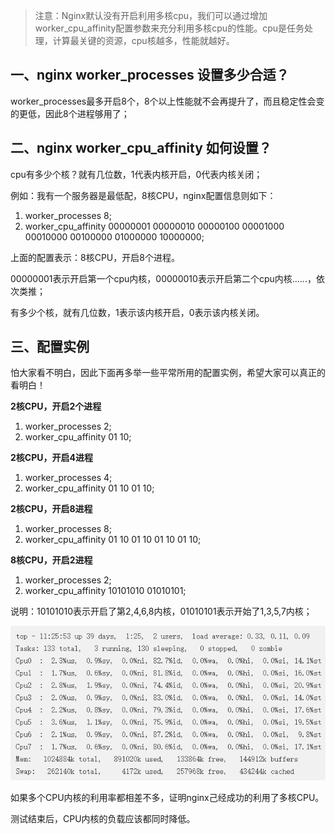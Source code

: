 > 注意：Nginx默认没有开启利用多核cpu，我们可以通过增加worker_cpu_affinity配置参数来充分利用多核cpu的性能。cpu是任务处理，计算最关键的资源，cpu核越多，性能就越好。

 

## 一、nginx worker_processes 设置多少合适？

worker_processes最多开启8个，8个以上性能就不会再提升了，而且稳定性会变的更低，因此8个进程够用了；

 

## 二、nginx worker_cpu_affinity 如何设置？

cpu有多少个核？就有几位数，1代表内核开启，0代表内核关闭；

 

例如：我有一个服务器是最低配，8核CPU，nginx配置信息则如下：

1. worker_processes 8;
2. worker_cpu_affinity 00000001 00000010 00000100 00001000 00010000 00100000 01000000 10000000;

上面的配置表示：8核CPU，开启8个进程。

00000001表示开启第一个cpu内核，00000010表示开启第二个cpu内核......，依次类推；

有多少个核，就有几位数，1表示该内核开启，0表示该内核关闭。

 

## 三、配置实例

怕大家看不明白，因此下面再多举一些平常所用的配置实例，希望大家可以真正的看明白！

 

**2核CPU，开启2个进程**

1. worker_processes 2;
2. worker_cpu_affinity 01 10;

 

**2核CPU，开启4进程**

1. worker_processes 4;
2. worker_cpu_affinity 01 10 01 10;

 

**2核CPU，开启8进程**

1. worker_processes 8;
2. worker_cpu_affinity 01 10 01 10 01 10 01 10;

 

**8核CPU，开启2进程**

1. worker_processes 2;
2. worker_cpu_affinity 10101010 01010101;

说明：10101010表示开启了第2,4,6,8内核，01010101表示开始了1,3,5,7内核；

[![top服务器性能测试](images/258-2.png)](https://www.fujieace.com/wp-content/uploads/2017/12/258-2.png?x83086)

如果多个CPU内核的利用率都相差不多，证明nginx己经成功的利用了多核CPU。

测试结束后，CPU内核的负载应该都同时降低。
